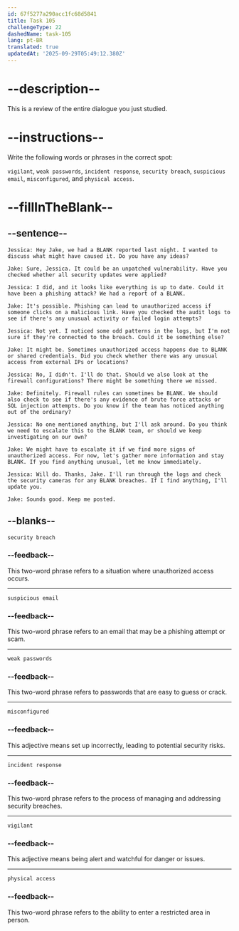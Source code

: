 ```yaml
---
id: 67f5277a290acc1fc68d5841
title: Task 105
challengeType: 22
dashedName: task-105
lang: pt-BR
translated: true
updatedAt: '2025-09-29T05:49:12.380Z'
---
```


<!-- REVIEW -->

# --description--

This is a review of the entire dialogue you just studied.

# --instructions--

Write the following words or phrases in the correct spot:

`vigilant`, `weak passwords`, `incident response`, `security breach`, `suspicious email`, `misconfigured`, and `physical access`.

# --fillInTheBlank--

## --sentence--

`Jessica: Hey Jake, we had a BLANK reported last night. I wanted to discuss what might have caused it. Do you have any ideas?`

`Jake: Sure, Jessica. It could be an unpatched vulnerability. Have you checked whether all security updates were applied?`

`Jessica: I did, and it looks like everything is up to date. Could it have been a phishing attack? We had a report of a BLANK.`

`Jake: It's possible. Phishing can lead to unauthorized access if someone clicks on a malicious link. Have you checked the audit logs to see if there's any unusual activity or failed login attempts?`

`Jessica: Not yet. I noticed some odd patterns in the logs, but I'm not sure if they're connected to the breach. Could it be something else?`

`Jake: It might be. Sometimes unauthorized access happens due to BLANK or shared credentials. Did you check whether there was any unusual access from external IPs or locations?`

`Jessica: No, I didn't. I'll do that. Should we also look at the firewall configurations? There might be something there we missed.`

`Jake: Definitely. Firewall rules can sometimes be BLANK. We should also check to see if there's any evidence of brute force attacks or SQL injection attempts. Do you know if the team has noticed anything out of the ordinary?`

`Jessica: No one mentioned anything, but I'll ask around. Do you think we need to escalate this to the BLANK team, or should we keep investigating on our own?`

`Jake: We might have to escalate it if we find more signs of unauthorized access. For now, let's gather more information and stay BLANK. If you find anything unusual, let me know immediately.`

`Jessica: Will do. Thanks, Jake. I'll run through the logs and check the security cameras for any BLANK breaches. If I find anything, I'll update you.`

`Jake: Sounds good. Keep me posted.`

## --blanks--

`security breach`

### --feedback--

This two-word phrase refers to a situation where unauthorized access occurs.

---

`suspicious email`

### --feedback--

This two-word phrase refers to an email that may be a phishing attempt or scam.

---

`weak passwords`

### --feedback--

This two-word phrase refers to passwords that are easy to guess or crack.

---

`misconfigured`

### --feedback--

This adjective means set up incorrectly, leading to potential security risks.

---

`incident response`

### --feedback--

This two-word phrase refers to the process of managing and addressing security breaches.

---

`vigilant`

### --feedback--

This adjective means being alert and watchful for danger or issues.

---

`physical access`

### --feedback--

This two-word phrase refers to the ability to enter a restricted area in person.
